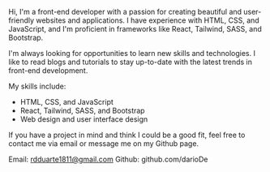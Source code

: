 Hi, I'm a front-end developer with a passion for creating beautiful and user-friendly websites and applications. I have experience with HTML, CSS, and JavaScript, and I'm proficient in frameworks like React, Tailwind, SASS, and Bootstrap.

I'm always looking for opportunities to learn new skills and technologies. I like to read blogs and tutorials to stay up-to-date with the latest trends in front-end development.

My skills include:

- HTML, CSS, and JavaScript
- React, Tailwind, SASS, and Bootstrap
- Web design and user interface design

If you have a project in mind and think I could be a good fit, feel free to contact me via email or message me on my Github page.

Email: rdduarte1811@gmail.com
Github: github.com/darioDe


